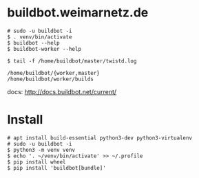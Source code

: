 # buildbot.weimarnetz.de

    # sudo -u buildbot -i 
    $ . venv/bin/activate 
    $ buildbot --help 
    $ buildbot-worker --help 
    
    $ tail -f /home/buildbot/master/twistd.log 
   
    /home/buildbot/{worker,master} 
    /home/buildbot/worker/builds 
    
 docs: http://docs.buildbot.net/current/
   
# Install 

    # apt install build-essential python3-dev python3-virtualenv
    # sudo -u buildbot -i 
    $ python3 -m venv venv 
    $ echo '. ~/venv/bin/activate' >> ~/.profile
    $ pip install wheel
    $ pip install 'buildbot[bundle]'

